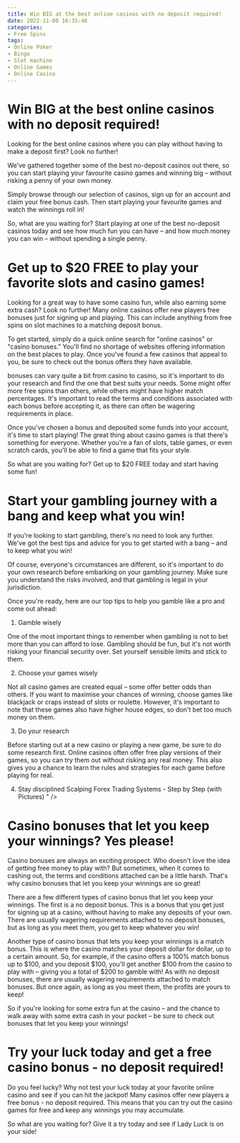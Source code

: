 ```yaml
---
title: Win BIG at the best online casinos with no deposit required!
date: 2022-11-08 16:35:48
categories:
- Free Spins
tags:
- Online Poker
- Bingo
- Slot machine
- Online Games
- Online Casino
---
```



#  Win BIG at the best online casinos with no deposit required!

Looking for the best online casinos where you can play without having to make a deposit first? Look no further!

We’ve gathered together some of the best no-deposit casinos out there, so you can start playing your favourite casino games and winning big – without risking a penny of your own money.

Simply browse through our selection of casinos, sign up for an account and claim your free bonus cash. Then start playing your favourite games and watch the winnings roll in!

So, what are you waiting for? Start playing at one of the best no-deposit casinos today and see how much fun you can have – and how much money you can win – without spending a single penny.

#  Get up to $20 FREE to play your favorite slots and casino games!

Looking for a great way to have some casino fun, while also earning some extra cash? Look no further! Many online casinos offer new players free bonuses just for signing up and playing. This can include anything from free spins on slot machines to a matching deposit bonus.

To get started, simply do a quick online search for "online casinos" or "casino bonuses." You'll find no shortage of websites offering information on the best places to play. Once you've found a few casinos that appeal to you, be sure to check out the bonus offers they have available.

bonuses can vary quite a bit from casino to casino, so it's important to do your research and find the one that best suits your needs. Some might offer more free spins than others, while others might have higher match percentages. It's important to read the terms and conditions associated with each bonus before accepting it, as there can often be wagering requirements in place.

Once you've chosen a bonus and deposited some funds into your account, it's time to start playing! The great thing about casino games is that there's something for everyone. Whether you're a fan of slots, table games, or even scratch cards, you'll be able to find a game that fits your style.

So what are you waiting for? Get up to $20 FREE today and start having some fun!

#  Start your gambling journey with a bang and keep what you win!

If you're looking to start gambling, there's no need to look any further. We've got the best tips and advice for you to get started with a bang – and to keep what you win!

Of course, everyone's circumstances are different, so it's important to do your own research before embarking on your gambling journey. Make sure you understand the risks involved, and that gambling is legal in your jurisdiction.

Once you're ready, here are our top tips to help you gamble like a pro and come out ahead:

1) Gamble wisely

One of the most important things to remember when gambling is not to bet more than you can afford to lose. Gambling should be fun, but it's not worth risking your financial security over. Set yourself sensible limits and stick to them.

2) Choose your games wisely

Not all casino games are created equal – some offer better odds than others. If you want to maximise your chances of winning, choose games like blackjack or craps instead of slots or roulette. However, it's important to note that these games also have higher house edges, so don't bet too much money on them.

3) Do your research

Before starting out at a new casino or playing a new game, be sure to do some research first. Online casinos often offer free play versions of their games, so you can try them out without risking any real money. This also gives you a chance to learn the rules and strategies for each game before playing for real.

4) Stay disciplined
 Scalping Forex Trading Systems - Step by Step (with Pictures) " />























#  Casino bonuses that let you keep your winnings? Yes please!

Casino bonuses are always an exciting prospect. Who doesn't love the idea of getting free money to play with? But sometimes, when it comes to cashing out, the terms and conditions attached can be a little harsh. That's why casino bonuses that let you keep your winnings are so great!

There are a few different types of casino bonus that let you keep your winnings. The first is a no deposit bonus. This is a bonus that you get just for signing up at a casino, without having to make any deposits of your own. There are usually wagering requirements attached to no deposit bonuses, but as long as you meet them, you get to keep whatever you win!

Another type of casino bonus that lets you keep your winnings is a match bonus. This is where the casino matches your deposit dollar for dollar, up to a certain amount. So, for example, if the casino offers a 100% match bonus up to $100, and you deposit $100, you'll get another $100 from the casino to play with – giving you a total of $200 to gamble with! As with no deposit bonuses, there are usually wagering requirements attached to match bonuses. But once again, as long as you meet them, the profits are yours to keep!

So if you're looking for some extra fun at the casino – and the chance to walk away with some extra cash in your pocket – be sure to check out bonuses that let you keep your winnings!

#  Try your luck today and get a free casino bonus - no deposit required!

Do you feel lucky? Why not test your luck today at your favorite online casino and see if you can hit the jackpot! Many casinos offer new players a free bonus - no deposit required. This means that you can try out the casino games for free and keep any winnings you may accumulate.

So what are you waiting for? Give it a try today and see if Lady Luck is on your side!